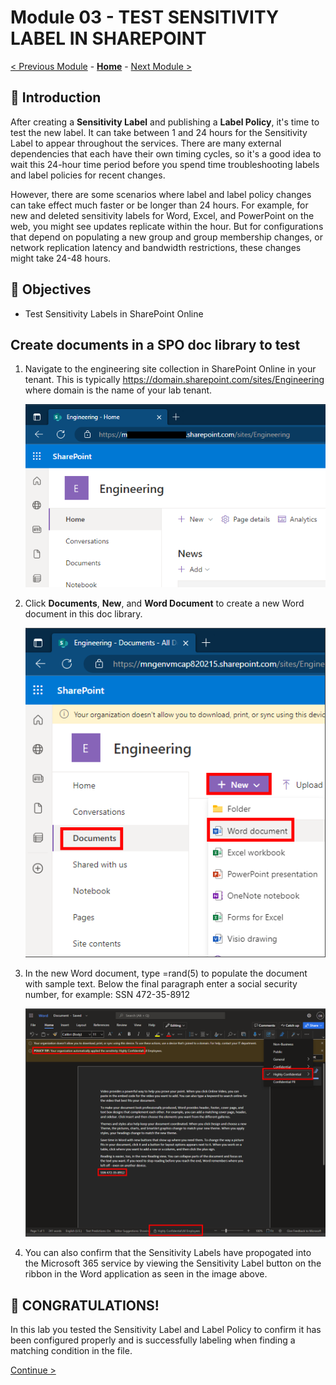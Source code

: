 # Module 03 - TEST SENSITIVITY LABEL IN SHAREPOINT

[< Previous Module](../modules.md/module02.md) - **[Home](../README.md)** - [Next Module >](../modules.md/module04a.md)

## :loudspeaker: Introduction

After creating a **Sensitivity Label** and publishing a **Label Policy**, it's time to test the new label. It can take between 1 and 24 hours for the Sensitivity Label to appear throughout the services.  There are many external dependencies that each have their own timing cycles, so it's a good idea to wait this 24-hour time period before you spend time troubleshooting labels and label policies for recent changes.

However, there are some scenarios where label and label policy changes can take effect much faster or be longer than 24 hours. For example, for new and deleted sensitivity labels for Word, Excel, and PowerPoint on the web, you might see updates replicate within the hour. But for configurations that depend on populating a new group and group membership changes, or network replication latency and bandwidth restrictions, these changes might take 24-48 hours.

## :dart: Objectives

* Test Sensitivity Labels in SharePoint Online

## Create documents in a SPO doc library to test

1. Navigate to the engineering site collection in SharePoint Online in your tenant. This is typically https://domain.sharepoint.com/sites/Engineering where domain is the name of your lab tenant.

    ![image1](../images/module01/spo1.png)

2. Click **Documents**, **New**, and **Word Document** to create a new Word document in this doc library.

    ![image2](../images/module01/spo2.png)

3. In the new Word document, type =rand(5) to populate the document with sample text. Below the final paragraph enter a social security number, for example:  SSN 472-35-8912

    ![image3](../images/module01/spo3.png)

4. You can also confirm that the Sensitivity Labels have propogated into the Microsoft 365 service by viewing the Sensitivity Label button on the ribbon in the Word application as seen in the image above.

## :tada: CONGRATULATIONS!
In this lab you tested the Sensitivity Label and Label Policy to confirm it has been configured properly and is successfully labeling when finding a matching condition in the file.

[Continue >](../modules/module04a.md)
